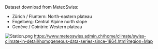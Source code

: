 Dataset download from MeteoSwiss:

- Zürich / Fluntern: North-eastern plateau
- Engelberg: Central Alpine north slope
- Genève / Cointrin: 	Western plateau

![Station.png](https://drive.google.com/file/d/1HKezJ61fAWL_hJxKvzQG49mS_45xO7Yi/view?usp=sharing)
https://www.meteoswiss.admin.ch/home/climate/swiss-climate-in-detail/homogeneous-data-series-since-1864.html?region=Map 
